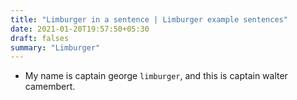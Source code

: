 ```yaml
---
title: "Limburger in a sentence | Limburger example sentences"
date: 2021-01-20T19:57:50+05:30
draft: falses
summary: "Limburger"
---
```

- My name is captain george `limburger`, and this is captain walter camembert.
                 
